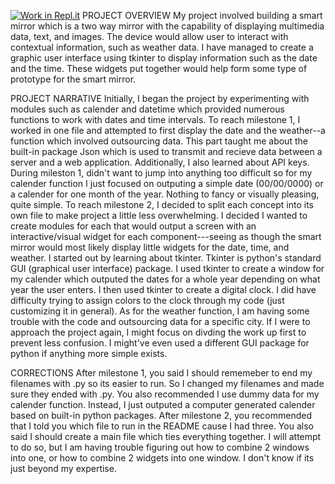 [![Work in Repl.it](https://classroom.github.com/assets/work-in-replit-14baed9a392b3a25080506f3b7b6d57f295ec2978f6f33ec97e36a161684cbe9.svg)](https://classroom.github.com/online_ide?assignment_repo_id=3747621&assignment_repo_type=AssignmentRepo)
PROJECT OVERVIEW 
My project involved building a smart mirror which is a two way mirror with the capability of displaying 
multimedia data, text, and images. The device would allow user to interact with contextual information, 
such as weather data. I have managed to create a graphic user interface using tkinter to display information such as the date and the time. These widgets put together would help form some type of prototype for the smart mirror. 

PROJECT NARRATIVE
Initially, I began the project by experimenting with modules such as calender and datetime which provided numerous functions to work with dates and time intervals. To reach milestone 1, I worked in one file and attempted to first display the date and the weather--a function which involved outsourcing data. This part taught me about the built-in package Json which is used to transmit and recieve data between a server and a web application. Additionally, I also learned about API keys. During mileston 1, didn't want to jump into anything too difficult so for my calender function I just focused on outputing a simple date (00/00/0000) or a calender for one month of the year. Nothing to fancy or visually pleasing, quite simple. To reach milestone 2, I decided to split each concept into its own file to make project a little less overwhelming. I decided I wanted to create modules for each that would output a screen with an interactive/visual widget for each component---seeing as though the smart mirror would most likely display little widgets for the date, time, and weather. I started out by learning about tkinter. Tkinter is python's standard GUI (graphical user interface) package. I used tkinter to create a window for my calender which outputed the dates for a whole year depending on what year the user enters. I then used tkinter to create a digital clock. I did have difficulty trying to assign colors to the clock through my code (just customizing it in general). As for the weather function, I am having some trouble with the code and outsourcing data for a specific city. If I were to approach the project again, I might focus on divding the work up first to prevent less confusion. I might've even used a different GUI package for python if anything more simple exists. 

CORRECTIONS
After milestone 1, you said I should rememeber to end my filenames with .py so its easier to run. So I changed my filenames and made sure they ended with .py. You also recommended I use dummy data for my calender function. Instead, I just outputed a computer generated calender based on built-in python packages. After milestone 2, you recommended that I told you which file to run in the README cause I had three. You also said I should create a main file which ties everything together. I will attempt to do so, but I am having trouble figuring out how to combine 2 windows into one, or how to combine 2 widgets into one window. I don't know if its just beyond my expertise.  
